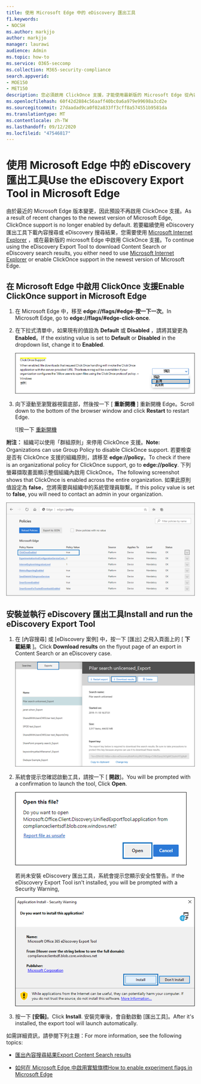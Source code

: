 ```yaml
---
title: 使用 Microsoft Edge 中的 eDiscovery 匯出工具
f1.keywords:
- NOCSH
ms.author: markjjo
author: markjjo
manager: laurawi
audience: Admin
ms.topic: how-to
ms.service: O365-seccomp
ms.collection: M365-security-compliance
search.appverid:
- MOE150
- MET150
description: 您必須啟用 ClickOnce 支援，才能使用最新版的 Microsoft Edge 從內容搜尋和 eDiscovery 的安全性與合規性中心下載搜尋結果。
ms.openlocfilehash: 60f42d2884c56aaff40bc0a6a979e99698a3cd2e
ms.sourcegitcommit: 27daadad9ca0f02a833ff3cff8a574551b9581da
ms.translationtype: MT
ms.contentlocale: zh-TW
ms.lasthandoff: 09/12/2020
ms.locfileid: "47546817"
---
```

# <a name="use-the-ediscovery-export-tool-in-microsoft-edge"></a><span data-ttu-id="72b06-103">使用 Microsoft Edge 中的 eDiscovery 匯出工具</span><span class="sxs-lookup"><span data-stu-id="72b06-103">Use the eDiscovery Export Tool in Microsoft Edge</span></span>

<span data-ttu-id="72b06-104">由於最近的 Microsoft Edge 版本變更，因此預設不再啟用 ClickOnce 支援。</span><span class="sxs-lookup"><span data-stu-id="72b06-104">As a result of recent changes to the newest version of Microsoft Edge, ClickOnce support is no longer enabled by default.</span></span> <span data-ttu-id="72b06-105">若要繼續使用 eDiscovery 匯出工具下載內容搜尋或 eDiscovery 搜尋結果，您需要使用 [Microsoft Internet Explorer](https://support.microsoft.com/help/17621/internet-explorer-downloads) ，或在最新版的 microsoft Edge 中啟用 ClickOnce 支援。</span><span class="sxs-lookup"><span data-stu-id="72b06-105">To continue using the eDiscovery Export Tool to download Content Search or eDiscovery search results, you either need to use [Microsoft Internet Explorer](https://support.microsoft.com/help/17621/internet-explorer-downloads) or enable ClickOnce support in the newest version of Microsoft Edge.</span></span>

## <a name="enable-clickonce-support-in-microsoft-edge"></a><span data-ttu-id="72b06-106">在 Microsoft Edge 中啟用 ClickOnce 支援</span><span class="sxs-lookup"><span data-stu-id="72b06-106">Enable ClickOnce support in Microsoft Edge</span></span>

1. <span data-ttu-id="72b06-107">在 Microsoft Edge 中，移至 **edge://flags/#edge-按一下一次**。</span><span class="sxs-lookup"><span data-stu-id="72b06-107">In Microsoft Edge, go to **edge://flags/#edge-click-once**.</span></span>

2. <span data-ttu-id="72b06-108">在下拉式清單中，如果現有的值設為 **Default** 或 **Disabled** ，請將其變更為 **Enabled**。</span><span class="sxs-lookup"><span data-stu-id="72b06-108">If the existing value is set to **Default** or **Disabled** in the dropdown list, change it to **Enabled**.</span></span>

   ![從下拉式清單中選取 [啟用]](../media/ClickOnceimage1.png)

3. <span data-ttu-id="72b06-110">向下滾動至瀏覽器視窗底部，然後按一下 [ **重新開機** ] 重新開機 Edge。</span><span class="sxs-lookup"><span data-stu-id="72b06-110">Scroll down to the bottom of the browser window and click **Restart** to restart Edge.</span></span>

   ![按一下 [重新開機](../media/ClickOnceimage2.png)

<span data-ttu-id="72b06-112">**附注：** 組織可以使用「群組原則」來停用 ClickOnce 支援。</span><span class="sxs-lookup"><span data-stu-id="72b06-112">**Note:** Organizations can use Group Policy to disable ClickOnce support.</span></span> <span data-ttu-id="72b06-113">若要檢查是否有 ClickOnce 支援的組織原則，請移至 **edge://policy**。</span><span class="sxs-lookup"><span data-stu-id="72b06-113">To check if there is an organizational policy for ClickOnce support, go to **edge://policy**.</span></span> <span data-ttu-id="72b06-114">下列螢幕擷取畫面顯示整個組織內啟用 ClickOnce。</span><span class="sxs-lookup"><span data-stu-id="72b06-114">The following screenshot shows that ClickOnce is enabled across the entire organization.</span></span> <span data-ttu-id="72b06-115">如果此原則值設定為 **false**，您將需要與組織中的系統管理員聯繫。</span><span class="sxs-lookup"><span data-stu-id="72b06-115">If this policy value is set to **false**, you will need to contact an admin in your organization.</span></span>

![Edge 組織原則的清單](../media/ClickOnceimage3.png)

## <a name="install-and-run-the-ediscovery-export-tool"></a><span data-ttu-id="72b06-117">安裝並執行 eDiscovery 匯出工具</span><span class="sxs-lookup"><span data-stu-id="72b06-117">Install and run the eDiscovery Export Tool</span></span>

1. <span data-ttu-id="72b06-118">在 [內容搜尋] 或 [eDiscovery 案例] 中，按一下 [匯出] 之飛入頁面上的 [ **下載結果** ]。</span><span class="sxs-lookup"><span data-stu-id="72b06-118">Click **Download results** on the flyout page of an export in Content Search or an eDiscovery case.</span></span>

   ![按一下彈出頁面上的 [下載結果] 以下載搜尋結果](../media/ClickOnceExport1.png)

2. <span data-ttu-id="72b06-120">系統會提示您確認啟動工具，請按一下 [ **開啟**]。</span><span class="sxs-lookup"><span data-stu-id="72b06-120">You will be prompted with a confirmation to launch the tool, Click **Open**.</span></span>

   ![按一下 [開啟] 以啟動 eDiscovery 匯出工具](../media/ClickOnceimage4.png)

   <span data-ttu-id="72b06-122">若尚未安裝 eDiscovery 匯出工具，系統會提示您顯示安全性警告。</span><span class="sxs-lookup"><span data-stu-id="72b06-122">If the eDiscovery Export Tool isn't installed, you will be prompted with a Security Warning,</span></span> 

   ![按一下 [安裝] 以安裝 eDiscovery 匯出工具](../media/ClickOnceimage5.png)

3. <span data-ttu-id="72b06-124">按一下 **[安裝]**。</span><span class="sxs-lookup"><span data-stu-id="72b06-124">Click **Install**.</span></span> <span data-ttu-id="72b06-125">安裝完畢後，會自動啟動 [匯出工具]。</span><span class="sxs-lookup"><span data-stu-id="72b06-125">After it's installed, the export tool will launch automatically.</span></span>

<span data-ttu-id="72b06-126">如需詳細資訊，請參閱下列主題：</span><span class="sxs-lookup"><span data-stu-id="72b06-126">For more information, see the following topics:</span></span>

- [<span data-ttu-id="72b06-127">匯出內容搜尋結果</span><span class="sxs-lookup"><span data-stu-id="72b06-127">Export Content Search results</span></span>](export-search-results.md)

- [<span data-ttu-id="72b06-128">如何在 Microsoft Edge 中啟用實驗旗標</span><span class="sxs-lookup"><span data-stu-id="72b06-128">How to enable experiment flags in Microsoft Edge</span></span>](https://microsoftedgesupport.microsoft.com/hc/articles/360034075294-How-to-enable-experiment-flags-in-Microsoft-Edge-Insider-channels)
